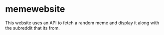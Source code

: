 # memewebsite
This website uses an API to fetch a random meme and display it along with 
the subreddit that its from.
